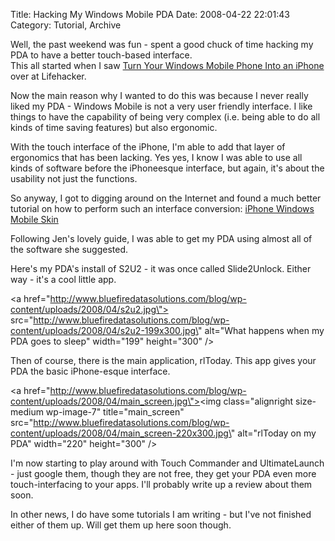 Title:  Hacking My Windows Mobile PDA
Date:  2008-04-22 22:01:43
Category:  Tutorial, Archive

Well, the past weekend was fun - spent a good chuck of time hacking my PDA to have a better touch-based interface.  
This all started when I saw [Turn Your Windows Mobile Phone Into an iPhone](http://lifehacker.com/software/hack-attack/turn-your-windows-mobile-phone-into-an-iphone-269055.php)
over at Lifehacker.
 
Now the main reason why I wanted to do this was because I never really liked my PDA - Windows Mobile is not a very user 
friendly interface.  I like things to have the capability of being very complex (i.e. being able to do all kinds of 
time saving features) but also ergonomic.
 
With the touch interface of the iPhone, I'm able to add that layer of ergonomics that has been lacking.  Yes yes, I 
know I was able to use all kinds of software before the iPhoneesque interface, but again, it's about the usability not 
just the functions.

So anyway, I got to digging around on the Internet and found a much better tutorial on how to perform such an interface 
conversion:  [iPhone Windows Mobile Skin](http://hackaddict.blogspot.com/2007/06/tutorial-iphone-windows-mobile-skin.html) 

Following Jen's lovely guide, I was able to  get my  PDA using almost all of the software she suggested. 

Here's my PDA's install of S2U2 - it was once called Slide2Unlock.  Either way - it's a cool little app.

<a href=\"http://www.bluefiredatasolutions.com/blog/wp-content/uploads/2008/04/s2u2.jpg\"> src=\"http://www.bluefiredatasolutions.com/blog/wp-content/uploads/2008/04/s2u2-199x300.jpg\" alt=\"What happens when my PDA goes to sleep\" width=\"199\" height=\"300\" /></a>

Then of course, there is the main application, rlToday.  This app gives your PDA the basic iPhone-esque interface.

<a href=\"http://www.bluefiredatasolutions.com/blog/wp-content/uploads/2008/04/main_screen.jpg\"><img class=\"alignright size-medium wp-image-7\" title=\"main_screen\" src=\"http://www.bluefiredatasolutions.com/blog/wp-content/uploads/2008/04/main_screen-220x300.jpg\" alt=\"rlToday on my PDA\" width=\"220\" height=\"300\" /></a>

I'm now starting to play around with Touch Commander and UltimateLaunch - just google them, though they are not free, 
they get your PDA even more touch-interfacing to your apps.  I'll probably write up a review about them soon.

In other news, I do have some tutorials I am writing - but I've not finished either of them up.  Will get them up here 
soon though.